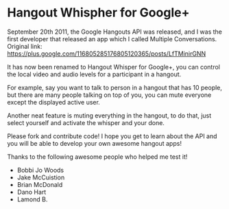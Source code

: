 Hangout Whispher for Google+
============================

September 20th 2011, the Google Hangouts API was released, and I was the first
developer that released an app which I called Multiple Conversations. Original
link:
https://plus.google.com/116805285176805120365/posts/LfTMinirGNN

It has now been renamed to Hangout Whisper for Google+, you can control the
local video and audio levels for a participant in a hangout.

For example, say you want to talk to person in a hangout that has 10 people,
but there are many people talking on top of you, you can mute everyone except
the displayed active user.

Another neat feature is muting everything in the hangout, to do that, just select
yourself and activate the whisper and your done.

Please fork and contribute code! I hope you get to learn about the API and you 
will be able to develop your own awesome hangout apps!

Thanks to the following awesome people who helped me test it!
- Bobbi Jo Woods
- Jake McCuistion
- Brian McDonald
- Dano Hart
- Lamond B.


